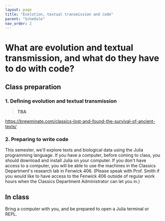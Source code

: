 ```yaml
---
layout: page
title: "Evolution, textual transmission and code"
parent: "Schedule"
nav_order: 2
---
```



# What are evolution and textual transmission, and what do they have to do with code?

## Class preparation

### 1. Defining evolution and textual transmission

> **TBA**

https://brewminate.com/classics-lost-and-found-the-survival-of-ancient-texts/


### 2. Preparing to write code

This semester, we'll explore texts and biological data using the Julia programming language. If you have a computer, before coming to class, you should download and install Julia on your computer. If you don't have access to a computer, you will be able to use the machines in the Classics Department's research lab in Fenwick 406.  (Please speak with Prof. Smith if you would like to have access to the Fenwick 406 outside of regular work hours when the Classics Department Administrator can let you in.)



## In class

Bring a computer with you, and be prepared to open a Julia terminal or REPL.